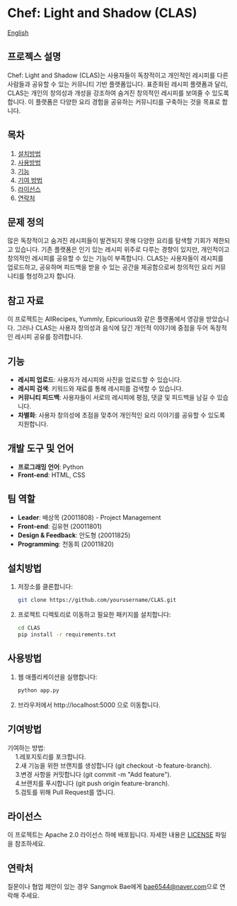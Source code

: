 # Chef: Light and Shadow (CLAS)

<a href="https://github.com/YooHyun-Kim/CLAS/blob/main/README.md">English</a>

## 프로젝스 설명
Chef: Light and Shadow (CLAS)는 사용자들이 독창적이고 개인적인 레시피를 다른 사람들과 공유할 수 있는 커뮤니티 기반 플랫폼입니다. 표준화된 레시피 플랫폼과 달리, CLAS는 개인의 창의성과 개성을 강조하여 숨겨진 창의적인 레시피를 보여줄 수 있도록 합니다. 이 플랫폼은 다양한 요리 경험을 공유하는 커뮤니티를 구축하는 것을 목표로 합니다.

## 목차
1. [설치방법](#설치방법)
2. [사용방법](#사용방법)
3. [기능](#기능)
4. [기여 방법](#기여방법)
5. [라이선스](#라이선스)
6. [연락처](#연락처)

## 문제 정의
많은 독창적이고 숨겨진 레시피들이 발견되지 못해 다양한 요리를 탐색할 기회가 제한되고 있습니다. 기존 플랫폼은 인기 있는 레시피 위주로 다루는 경향이 있지만, 개인적이고 창의적인 레시피를 공유할 수 있는 기능이 부족합니다. CLAS는 사용자들이 레시피를 업로드하고, 공유하며 피드백을 받을 수 있는 공간을 제공함으로써 창의적인 요리 커뮤니티를 형성하고자 합니다.

## 참고 자료
이 프로젝트는 AllRecipes, Yummly, Epicurious와 같은 플랫폼에서 영감을 받았습니다. 그러나 CLAS는 사용자 창의성과 음식에 담긴 개인적 이야기에 중점을 두어 독창적인 레시피 공유를 장려합니다.

## 기능
- **레시피 업로드**: 사용자가 레시피와 사진을 업로드할 수 있습니다.
- **레시피 검색**: 키워드와 재료를 통해 레시피를 검색할 수 있습니다.
- **커뮤니티 피드백**: 사용자들이 서로의 레시피에 평점, 댓글 및 피드백을 남길 수 있습니다.
- **차별화**: 사용자 창의성에 초점을 맞추어 개인적인 요리 이야기를 공유할 수 있도록 지원합니다.
  
## 개발 도구 및 언어
- **프로그래밍 언어**: Python
- **Front-end**: HTML, CSS

## 팀 역할
- **Leader**: 배상목 (20011808) - Project Management
- **Front-end**: 김유현 (20011801)
- **Design & Feedback**: 안도형 (20011825)
- **Programming**: 천동희 (20011820)

## 설치방법
1. 저장소를 클론합니다:
   ```bash
   git clone https://github.com/yourusername/CLAS.git

2. 프로젝트 디렉토리로 이동하고 필요한 패키지를 설치합니다:
   ```bash
   cd CLAS
   pip install -r requirements.txt

## 사용방법
1. 웹 애플리케이션을 실행합니다:
   ```bash
   python app.py
2. 브라우저에서 http://localhost:5000 으로 이동합니다.

## 기여방법 
기여하는 방법:    
&emsp; 1.레포지토리를 포크합니다.  
&emsp; 2.새 기능을 위한 브랜치를 생성합니다 (git checkout -b feature-branch).  
&emsp; 3.변경 사항을 커밋합니다 (git commit -m "Add feature").    
&emsp; 4.브랜치를 푸시합니다 (git push origin feature-branch).  
&emsp; 5.검토를 위해 Pull Request를 엽니다.  

## 라이선스
이 프로젝트는 Apache 2.0 라이선스 하에 배포됩니다. 자세한 내용은 [LICENSE](https://www.apache.org/licenses/LICENSE-2.0) 파일을 참조하세요.

## 연락처
질문이나 협업 제안이 있는 경우 Sangmok Bae에게 [bae6544@naver.com](mailto:bae6544@naver.com)으로 연락해 주세요.
